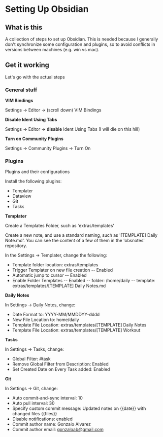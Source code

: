 # Setting Up Obsidian

## What is this
A collection of steps to set up Obsidian.
This is needed because I generally don't synchronize some configuration and plugins, so to avoid conflicts in versions between machines (e.g. win vs mac).

## Get it working

Let's go with the actual steps

### General stuff

**VIM Bindings**

Settings -> Editor -> (scroll down) VIM Bindings

**Disable Ident Using Tabs**

Settings -> Editor -> __disable__ Ident Using Tabs (I will die on this hill)

**Turn on Community Plugins**

Settings -> Community Plugins -> Turn On

### Plugins

Plugins and their configurations

Install the following plugins:

- Templater
- Dataview
- Git
- Tasks


**Templater**

Create a Templates Folder, such as 'extras/templates'

Create a new note, and use a standard naming, such as '[TEMPLATE] Daily Note.md'. You can see the content of a few of them in the 'obsnotes' repository.

In the Settings -> Templater, change the following:

- Template folder location: extras/templates
- Trigger Templater on new file creation -- Enabled
- Automatic jump to cursor -- Enabled
- Enable Folder Templates -- Enabled  -- folder: /home/daily -- template: extras/templates/[TEMPLATE] Daily Notes.md


**Daily Notes**

In Settings -> Daily Notes, change:

- Date Format to: YYYY-MM/MMDDYY-dddd
- New File Location to: home/daily
- Template File Location: extras/templates/[TEMPLATE] Daily Notes
- Template File Location: extras/templates/[TEMPLATE] Workout


**Tasks**

In Settings -> Tasks, change:

- Global Filter: #task
- Remove Global Filter from Description: Enabled
- Set Created Date on Every Task added: Enabled


**Git**

In Settings -> Git, change:
- Auto commit-and-sync interval: 10
- Auto pull interval: 30
- Specify custom commit message: Updated notes on {{date}} with changed files {{files}}
- Disable notifications: enabled
- Commit author name: Gonzalo Alvarez
- Commit author email: gonzaloab@gmail.com

